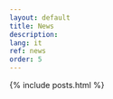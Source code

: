 ```yaml
---
layout: default
title: News
description: 
lang: it
ref: news
order: 5
---
```


<main class="container my-5" markdown="1">
    {% include posts.html %}
</main>
